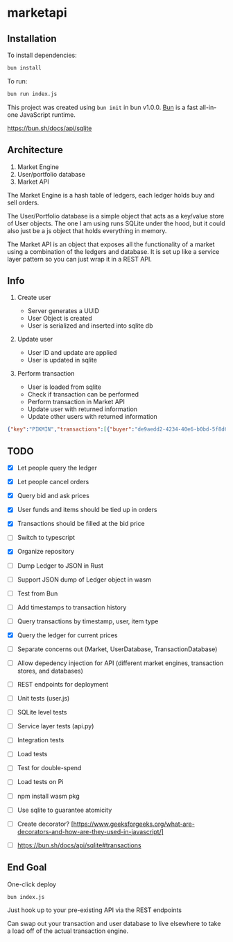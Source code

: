 # marketapi

## Installation

To install dependencies:

```bash
bun install
```

To run:

```bash
bun run index.js
```

This project was created using `bun init` in bun v1.0.0. [Bun](https://bun.sh) is a fast all-in-one JavaScript runtime.

https://bun.sh/docs/api/sqlite

## Architecture

1. Market Engine
2. User/portfolio database
3. Market API

The Market Engine is a hash table of ledgers, each ledger holds buy and sell orders. 

The User/Portfolio database is a simple object that acts as a key/value store of User objects. The one I am using runs SQLite under the hood, but it could also just be a js object that holds everything in memory.

The Market API is an object that exposes all the functionality of a market using a combination of the ledgers and database. It is set up like a service layer pattern so you can just wrap it in a REST API.

## Info

1. Create user

    - Server generates a UUID
    - User Object is created
    - User is serialized and inserted into sqlite db

2. Update user

    - User ID and update are applied
    - User is updated in sqlite

3. Perform transaction

    - User is loaded from sqlite
    - Check if transaction can be performed
    - Perform transaction in Market API
    - Update user with returned information
    - Update other users with returned information

```json
{"key":"PIKMIN","transactions":[{"buyer":"de9aedd2-4234-40e6-b0bd-5f8d64d9e6d1","seller":"b33c6339-af33-420d-9f97-b08bd44e95ba","amount":8,"price_per":2.5}],"to_update":[{"id":"a3de2f18-fbae-4d58-a53c-c2bce79c723c","user_id":"b33c6339-af33-420d-9f97-b08bd44e95ba","kind":"SELL","amount":2,"price_per":2.5}],"created":null}
```

## TODO

- [x] Let people query the ledger
- [x] Let people cancel orders
- [x] Query bid and ask prices
- [x] User funds and items should be tied up in orders
- [x] Transactions should be filled at the bid price

- [ ] Switch to typescript
- [x] Organize repository

- [ ] Dump Ledger to JSON in Rust
- [ ] Support JSON dump of Ledger object in wasm
- [ ] Test from Bun

- [ ] Add timestamps to transaction history
- [ ] Query transactions by timestamp, user, item type
- [x] Query the ledger for current prices

- [ ] Separate concerns out (Market, UserDatabase, TransactionDatabase)
- [ ] Allow depedency injection for API (different market engines, transaction stores, and databases)
- [ ] REST endpoints for deployment

- [ ] Unit tests (user.js)
- [ ] SQLite level tests
- [ ] Service layer tests (api.py)
- [ ] Integration tests
- [ ] Load tests
- [ ] Test for double-spend
- [ ] Load tests on Pi
- [ ] npm install wasm pkg

- [ ] Use sqlite to guarantee atomicity
- [ ] Create decorator? [https://www.geeksforgeeks.org/what-are-decorators-and-how-are-they-used-in-javascript/]
- [ ] https://bun.sh/docs/api/sqlite#transactions



## End Goal

One-click deploy

```shell
bun index.js
```

Just hook up to your pre-existing API via the REST endpoints

Can swap out your transaction and user database to live elsewhere to take a load off of the actual transaction engine.
